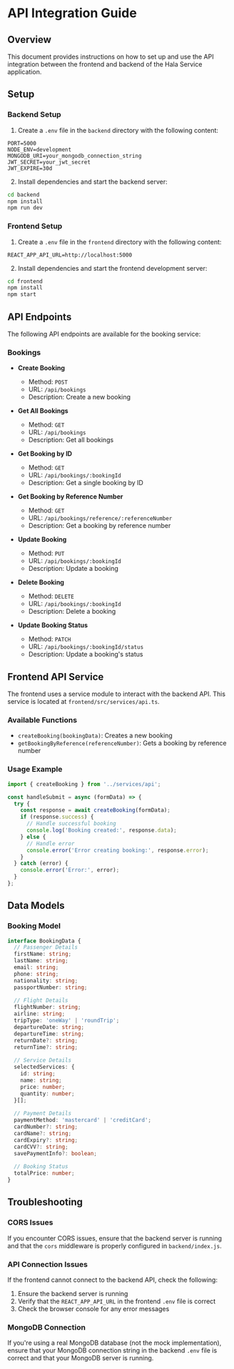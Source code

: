 # API Integration Guide

## Overview

This document provides instructions on how to set up and use the API integration between the frontend and backend of the Hala Service application.

## Setup

### Backend Setup

1. Create a `.env` file in the `backend` directory with the following content:

```
PORT=5000
NODE_ENV=development
MONGODB_URI=your_mongodb_connection_string
JWT_SECRET=your_jwt_secret
JWT_EXPIRE=30d
```

2. Install dependencies and start the backend server:

```bash
cd backend
npm install
npm run dev
```

### Frontend Setup

1. Create a `.env` file in the `frontend` directory with the following content:

```
REACT_APP_API_URL=http://localhost:5000
```

2. Install dependencies and start the frontend development server:

```bash
cd frontend
npm install
npm start
```

## API Endpoints

The following API endpoints are available for the booking service:

### Bookings

- **Create Booking**
  - Method: `POST`
  - URL: `/api/bookings`
  - Description: Create a new booking

- **Get All Bookings**
  - Method: `GET`
  - URL: `/api/bookings`
  - Description: Get all bookings

- **Get Booking by ID**
  - Method: `GET`
  - URL: `/api/bookings/:bookingId`
  - Description: Get a single booking by ID

- **Get Booking by Reference Number**
  - Method: `GET`
  - URL: `/api/bookings/reference/:referenceNumber`
  - Description: Get a booking by reference number

- **Update Booking**
  - Method: `PUT`
  - URL: `/api/bookings/:bookingId`
  - Description: Update a booking

- **Delete Booking**
  - Method: `DELETE`
  - URL: `/api/bookings/:bookingId`
  - Description: Delete a booking

- **Update Booking Status**
  - Method: `PATCH`
  - URL: `/api/bookings/:bookingId/status`
  - Description: Update a booking's status

## Frontend API Service

The frontend uses a service module to interact with the backend API. This service is located at `frontend/src/services/api.ts`.

### Available Functions

- `createBooking(bookingData)`: Creates a new booking
- `getBookingByReference(referenceNumber)`: Gets a booking by reference number

### Usage Example

```typescript
import { createBooking } from '../services/api';

const handleSubmit = async (formData) => {
  try {
    const response = await createBooking(formData);
    if (response.success) {
      // Handle successful booking
      console.log('Booking created:', response.data);
    } else {
      // Handle error
      console.error('Error creating booking:', response.error);
    }
  } catch (error) {
    console.error('Error:', error);
  }
};
```

## Data Models

### Booking Model

```typescript
interface BookingData {
  // Passenger Details
  firstName: string;
  lastName: string;
  email: string;
  phone: string;
  nationality: string;
  passportNumber: string;
  
  // Flight Details
  flightNumber: string;
  airline: string;
  tripType: 'oneWay' | 'roundTrip';
  departureDate: string;
  departureTime: string;
  returnDate?: string;
  returnTime?: string;
  
  // Service Details
  selectedServices: {
    id: string;
    name: string;
    price: number;
    quantity: number;
  }[];
  
  // Payment Details
  paymentMethod: 'mastercard' | 'creditCard';
  cardNumber?: string;
  cardName?: string;
  cardExpiry?: string;
  cardCVV?: string;
  savePaymentInfo?: boolean;
  
  // Booking Status
  totalPrice: number;
}
```

## Troubleshooting

### CORS Issues

If you encounter CORS issues, ensure that the backend server is running and that the `cors` middleware is properly configured in `backend/index.js`.

### API Connection Issues

If the frontend cannot connect to the backend API, check the following:

1. Ensure the backend server is running
2. Verify that the `REACT_APP_API_URL` in the frontend `.env` file is correct
3. Check the browser console for any error messages

### MongoDB Connection

If you're using a real MongoDB database (not the mock implementation), ensure that your MongoDB connection string in the backend `.env` file is correct and that your MongoDB server is running.